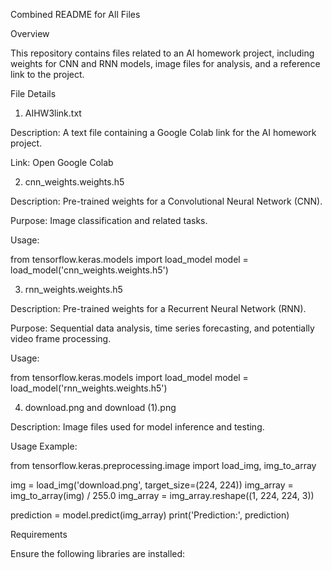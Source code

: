 Combined README for All Files

Overview

This repository contains files related to an AI homework project, including weights for CNN and RNN models, image files for analysis, and a reference link to the project.

File Details

1. AIHW3link.txt

Description: A text file containing a Google Colab link for the AI homework project.

Link: Open Google Colab

2. cnn_weights.weights.h5

Description: Pre-trained weights for a Convolutional Neural Network (CNN).

Purpose: Image classification and related tasks.

Usage:

from tensorflow.keras.models import load_model
model = load_model('cnn_weights.weights.h5')

3. rnn_weights.weights.h5

Description: Pre-trained weights for a Recurrent Neural Network (RNN).

Purpose: Sequential data analysis, time series forecasting, and potentially video frame processing.

Usage:

from tensorflow.keras.models import load_model
model = load_model('rnn_weights.weights.h5')

4. download.png and download (1).png

Description: Image files used for model inference and testing.

Usage Example:

from tensorflow.keras.preprocessing.image import load_img, img_to_array

img = load_img('download.png', target_size=(224, 224))
img_array = img_to_array(img) / 255.0
img_array = img_array.reshape((1, 224, 224, 3))

prediction = model.predict(img_array)
print('Prediction:', prediction)

Requirements

Ensure the following libraries are installed:
